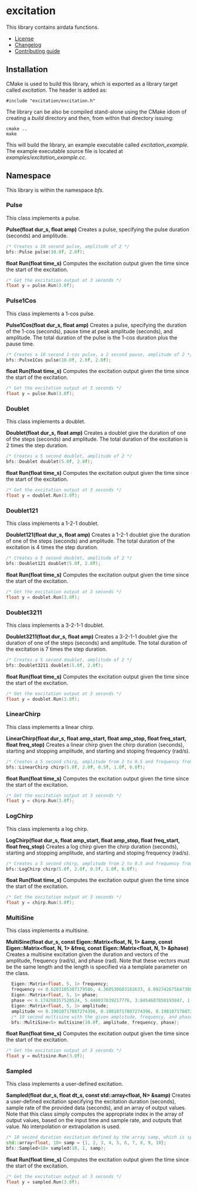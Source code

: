 # excitation
This library contains airdata functions.
   * [License](LICENSE.md)
   * [Changelog](CHANGELOG.md)
   * [Contributing guide](CONTRIBUTING.md)

## Installation
CMake is used to build this library, which is exported as a library target called *excitation*. The header is added as:

```
#include "excitation/excitation.h"
```

The library can be also be compiled stand-alone using the CMake idiom of creating a *build* directory and then, from within that directory issuing:

```
cmake ..
make
```

This will build the library, an example executable called *excitation_example*. The example executable source file is located at *examples/excitation_example.cc*.

## Namespace
This library is within the namespace *bfs*.

### Pulse
This class implements a pulse.

**Pulse(float dur_s, float amp)** Creates a pulse, specifying the pulse duration (seconds) and amplitude.

```C++
/* Creates a 10 second pulse, amplitude of 2 */
bfs::Pulse pulse(10.0f, 2.0f);
```

**float Run(float time_s)** Computes the excitation output given the time since the start of the excitation.

```C++
/* Get the excitation output at 3 seconds */
float y = pulse.Run(3.0f);
```

### Pulse1Cos
This class implements a 1-cos pulse.

**Pulse1Cos(float dur_s, float amp)** Creates a pulse, specifying the duration of the 1-cos (seconds), pause time at peak amplitude (seconds), and amplitude. The total duration of the pulse is the 1-cos duration plus the pause time.

```C++
/* Creates a 10 second 1-cos pulse, a 2 second pause, amplitude of 2 */
bfs::Pulse1Cos pulse(10.0f, 2.0f, 2.0f);
```

**float Run(float time_s)** Computes the excitation output given the time since the start of the excitation.

```C++
/* Get the excitation output at 3 seconds */
float y = pulse.Run(3.0f);
```

### Doublet
This class implements a doublet.

**Doublet(float dur_s, float amp)** Creates a doublet give the duration of one of the steps (seconds) and amplitude. The total duration of the excitation is 2 times the step duration.

```C++
/* Creates a 5 second doublet, amplitude of 2 */
bfs::Doublet doublet(5.0f, 2.0f);
```

**float Run(float time_s)** Computes the excitation output given the time since the start of the excitation.

```C++
/* Get the excitation output at 3 seconds */
float y = doublet.Run(3.0f);
```

### Doublet121
This class implements a 1-2-1 doublet.

**Doublet121(float dur_s, float amp)** Creates a 1-2-1 doublet give the duration of one of the steps (seconds) and amplitude. The total duration of the excitation is 4 times the step duration.

```C++
/* Creates a 5 second doublet, amplitude of 2 */
bfs::Doublet121 doublet(5.0f, 2.0f);
```

**float Run(float time_s)** Computes the excitation output given the time since the start of the excitation.

```C++
/* Get the excitation output at 3 seconds */
float y = doublet.Run(3.0f);
```

### Doublet3211
This class implements a 3-2-1-1 doublet.

**Doublet3211(float dur_s, float amp)** Creates a 3-2-1-1 doublet give the duration of one of the steps (seconds) and amplitude. The total duration of the excitation is 7 times the step duration.

```C++
/* Creates a 5 second doublet, amplitude of 2 */
bfs::Doublet3211 doublet(5.0f, 2.0f);
```

**float Run(float time_s)** Computes the excitation output given the time since the start of the excitation.

```C++
/* Get the excitation output at 3 seconds */
float y = doublet.Run(3.0f);
```

### LinearChirp
This class implements a linear chirp.

**LinearChirp(float dur_s, float amp_start, float amp_stop, float freq_start, float freq_stop)** Creates a linear chirp given the chirp duration (seconds), starting and stopping amplitude, and starting and stoping frequency (rad/s).

```C++
/* Creates a 5 second chirp, amplitude from 2 to 0.5 and frequency from 1 rad/s to 6 rad/s */
bfs::LinearChirp chirp(5.0f, 2.0f, 0.5f, 1.0f, 6.0f);
```

**float Run(float time_s)** Computes the excitation output given the time since the start of the excitation.

```C++
/* Get the excitation output at 3 seconds */
float y = chirp.Run(3.0f);
```

### LogChirp
This class implements a log chirp.

**LogChirp(float dur_s, float amp_start, float amp_stop, float freq_start, float freq_stop)** Creates a log chirp given the chirp duration (seconds), starting and stopping amplitude, and starting and stoping frequency (rad/s).

```C++
/* Creates a 5 second chirp, amplitude from 2 to 0.5 and frequency from 1 rad/s to 6 rad/s */
bfs::LogChirp chirp(5.0f, 2.0f, 0.5f, 1.0f, 6.0f);
```

**float Run(float time_s)** Computes the excitation output given the time since the start of the excitation.

```C++
/* Get the excitation output at 3 seconds */
float y = chirp.Run(3.0f);
```

### MultiSine
This class implements a multisine.

**MultiSine(float dur_s, const Eigen::Matrix<float, N, 1> &amp, const Eigen::Matrix<float, N, 1> &freq, const Eigen::Matrix<float, N, 1> &phase)** Creates a multisine excitation given the duration and vectors of the amplitude, frequency (rad/s), and phase (rad). Note that these vectors must be the same length and the length is specified via a template parameter on the class.

```C++
  Eigen::Matrix<float, 5, 1> frequency; 
  frequency << 0.6283185307179586, 4.360530603182633, 8.092742675647308, 11.824954748111981, 15.557166820576658;
  Eigen::Matrix<float, 5, 1> phase; 
  phase << 6.174200357528524, 5.448037839217776, 3.8454607850193847, 1.6650584957876886, 3.9242402680243402;
  Eigen::Matrix<float, 5, 1> amplitude; 
  amplitude << 0.19810717087274396, 0.19810717087274396, 0.19810717087274396, 0.19810717087274396, 0.19810717087274396;
  /* 10 second multisine with the given amplitude, frequency, and phase vectors */
  bfs::MultiSine<5> multisine(10.0f, amplitude, frequency, phase);
```

**float Run(float time_s)** Computes the excitation output given the time since the start of the excitation.

```C++
/* Get the excitation output at 3 seconds */
float y = multisine.Run(3.0f);
```

### Sampled
This class implements a user-defined excitation.

**Sampled(float dur_s, float dt_s, const std::array<float, N> &samp)** Creates a user-defined excitation specifying the excitation duration (seconds), sample rate of the provided data (seconds), and an array of output values. Note that this class simply computes the appropriate index in the array of output values, based on the input time and sample rate, and outputs that value. No interpolation or extrapolation is used.

```C++
/* 10 second duration excitation defined by the array samp, which is spaced at 1 second intervals */
std::array<float, 10> samp = {1, 2, 3, 4, 5, 6, 7, 8, 9, 10};
bfs::Sampled<10> sampled(10, 1, samp);
```

**float Run(float time_s)** Computes the excitation output given the time since the start of the excitation.

```C++
/* Get the excitation output at 3 seconds */
float y = sampled.Run(3.0f);
```
